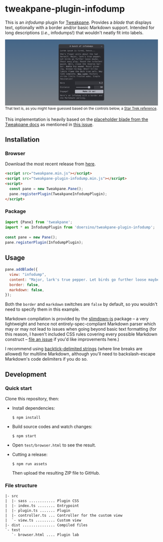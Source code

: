 # tweakpane-plugin-infodump

This is an *infodump* plugin for [Tweakpane](https://cocopon.github.io/tweakpane/). Provides a *blade* that displays text, optionally with a border and/or basic Markdown support. Intended for long descriptions (*i.e.*, infodumps!) that wouldn't neatly fit into labels.

![](screenshot.png)
<sup>That text is, as you might have guessed based on the controls below, a [Star Trek reference](https://www.youtube.com/watch?v=XU-8Mh2iHEk).</sup>

This implementation is heavily based on the [placeholder blade from the Tweakpane docs](https://github.com/cocopon/tweakpane/blob/a4786be6dae7cad58dbbfe2f047ca097954c4f1f/packages/tweakpane/src/doc/ts/placeholder-plugin.ts) as mentioned in [this issue](https://github.com/cocopon/tweakpane/issues/397).

## Installation

### Browser

Download the most recent release from [here](https://github.com/doersino/tweakpane-plugin-infodump/releases).

```html
<script src="tweakpane.min.js"></script>
<script src="tweakpane-plugin-infodump.min.js"></script>
<script>
  const pane = new Tweakpane.Pane();
  pane.registerPlugin(TweakpaneInfodumpPlugin);
</script>
```


### Package

```js
import {Pane} from 'tweakpane';
import * as InfodumpPlugin from 'doersino/tweakpane-plugin-infodump';

const pane = new Pane();
pane.registerPlugin(InfodumpPlugin);
```


## Usage

```js
pane.addBlade({
  view: "infodump",
  content: "Major, lark's true pepper. Let birds go further loose maybe. Shout easy play.",
  border: false,
  markdown: false,
});
```

Both the `border` and `markdown` switches are `false` by default, so you wouldn't need to specify them in this example.

Markdown compilation is provided by the [slimdown-js](https://github.com/erikvullings/slimdown-js) package – a very lightweight and hence not entirely-spec-compliant Markdown parser which may or may not lead to issues when going beyond basic text formatting (for this reason, I haven't included CSS rules covering every possible Markdown construct – [file an issue](https://github.com/doersino/tweakpane-plugin-infodump/issues) if you'd like improvements here.)

I recommend using [backtick-delimited strings](https://developer.mozilla.org/en-US/docs/Web/JavaScript/Reference/Template_literals) (where line breaks are allowed) for multiline Markdown, although you'll need to backslash-escape Markdown's code delimiters if you do so.


## Development

### Quick start

Clone this repository, then:

* Install dependencies:

  ```
  $ npm install
  ```

* Build source codes and watch changes:

  ```
  $ npm start
  ```

* Open `test/browser.html` to see the result.

* Cutting a release:

  ```
  $ npm run assets
  ```

  Then upload the resulting ZIP file to GitHub.


### File structure

```
|- src
|  |- sass ............ Plugin CSS
|  |- index.ts ........ Entrypoint
|  |- plugin.ts ....... Plugin
|  |- controller.ts ... Controller for the custom view
|  `- view.ts ......... Custom view
|- dist ............... Compiled files
`- test
   `- browser.html .... Plugin lab
```



